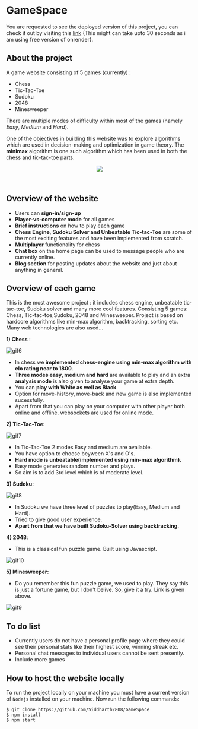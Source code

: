 # GameSpace

You are requested to see the deployed version of this project, you can check it out by visiting this [link](https://gamespace-33gv.onrender.com/) {This might can take upto 30 seconds as i am using free version of onrender}.

## About the project

A game website consisting of 5 games (currently) :<br>

- Chess
- Tic-Tac-Toe
- Sudoku
- 2048
- Minesweeper

There are multiple modes of difficulty within most of the games (namely _Easy_, _Medium_ and _Hard_).

One of the objectives in building this website was to explore algorithms which are used in decision-making and optimization in game theory. The **minimax** algorithm is one such algorithm which has been used in both the chess and tic-tac-toe parts.
<br/>

<p align="center">
  <img src="https://media.giphy.com/media/rzr8bVi7yUARMRLkhf/giphy.gif">
</p>
<br/>

## Overview of the website

- Users can **sign-in/sign-up**
- **Player-vs-computer mode** for all games
- **Brief instructions** on how to play each game
- **Chess Engine, Sudoku Solver and Unbeatable Tic-tac-Toe** are some of the most exciting features and have been implemented from scratch.
- **Multiplayer** functionality for chess
- **Chat box** on the home page can be used to message people who are currently online.
- **Blog section** for posting updates about the website and just about anything in general.

## Overview of each game

This is the most awesome project : it includes chess engine, unbeatable tic-tac-toe, Sudoku solver and many more cool features.
Consisting 5 games: Chess, Tic-tac-toe,Sudoku, 2048 and Minesweeper. Project is based on hardcore algorithms like min-max algorithm, backtracking, sorting etc. Many web technologies are also used...

**1) Chess** :

![gif6](https://user-images.githubusercontent.com/76950378/126050809-523a98a4-2285-41d8-8a51-ec34b2095acb.gif)

- In chess we **implemented chess-engine using min-max algorithm with elo rating near to 1800**.
- **Three modes easy, medium and hard** are available to play and an extra **analysis mode** is also given to analyse your game at extra depth.
- You can **play with White as well as Black**.
- Option for move-history, move-back and new game is also implemented sucessfully.
- Apart from that you can play on your computer with other player both online and offline. websockets are used for online mode.

**2) Tic-Tac-Toe:**

![gif7](https://user-images.githubusercontent.com/76950378/126050953-04f7a074-cc86-4764-8566-8f934c5387c9.gif)

- In Tic-Tac-Toe 2 modes Easy and medium are available.
- You have option to choose beyween X's and O's.
- **Hard mode is unbeatable(implemented using min-max algorithm).**
- Easy mode generates random number and plays.
- So aim is to add 3rd level which is of moderate level.

**3) Sudoku:**

![gif8](https://user-images.githubusercontent.com/76950378/126051140-db4e892c-89e7-4109-96b2-2ba425360aa8.gif)

- In Sudoku we have three level of puzzles to play(Easy, Medium and Hard).
- Tried to give good user experience.
- **Apart from that we have built Sudoku-Solver using backtracking.**

**4) 2048**:

- This is a classical fun puzzle game. Built using Javascript.

![gif10](https://user-images.githubusercontent.com/76950378/126051295-3e3fe548-e595-4c66-89f2-5f479077da83.gif)

**5) Minesweeper:**

- Do you remember this fun puzzle game, we used to play. They say this is just a fortune game, but I don't belive. So, give it a try. Link is given above.

![gif9](https://user-images.githubusercontent.com/76950378/126051204-131a6126-c7dd-443d-98cd-53d30545a882.gif)

## To do list

- Currently users do not have a personal profile page where they could see their personal stats like their highest score, winning streak etc.
- Personal chat messages to individual users cannot be sent presently.
- Include more games

## How to host the website locally

To run the project locally on your machine you must have a current version of `Nodejs` installed on your machine. Now run the following commands:

```
$ git clone https://github.com/Siddharth2808/GameSpace
$ npm install
$ npm start
```
